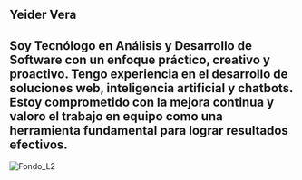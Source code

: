 ## Yeider Vera
## Soy Tecnólogo en Análisis y Desarrollo de Software con un enfoque práctico, creativo y proactivo. Tengo experiencia en el desarrollo de soluciones web, inteligencia artificial y chatbots. Estoy comprometido con la mejora continua y valoro el trabajo en equipo como una herramienta fundamental para lograr resultados efectivos.

![Fondo_L2](https://github.com/user-attachments/assets/8a0fd29d-714a-4b68-aa62-de90b518d314)






<!--
**Yeider25/Yeider25** is a ✨ _special_ ✨ repository because its `README.md` (this file) appears on your GitHub profile.

Here are some ideas to get you started:

- 🔭 I’m currently working on ...
- 🌱 I’m currently learning ...
- 👯 I’m looking to collaborate on ...
- 🤔 I’m looking for help with ...
- 💬 Ask me about ...
- 📫 How to reach me: ...
- 😄 Pronouns: ...
- ⚡ Fun fact: ...
-->

